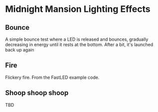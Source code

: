 # Midnight Mansion Lighting Effects
## Bounce
A simple bounce test where a LED is released and bounces, gradually decreasing in energy until it rests at the bottom. After a bit, it's launched back up again
## Fire
Flickery fire. From the FastLED example code.
## Shoop shoop shoop
TBD

